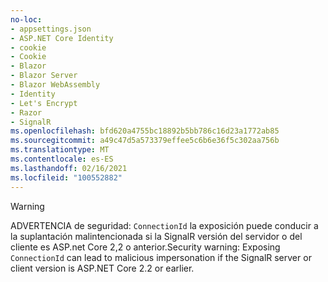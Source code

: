 ```yaml
---
no-loc:
- appsettings.json
- ASP.NET Core Identity
- cookie
- Cookie
- Blazor
- Blazor Server
- Blazor WebAssembly
- Identity
- Let's Encrypt
- Razor
- SignalR
ms.openlocfilehash: bfd620a4755bc18892b5bb786c16d23a1772ab85
ms.sourcegitcommit: a49c47d5a573379effee5c6b6e36f5c302aa756b
ms.translationtype: MT
ms.contentlocale: es-ES
ms.lasthandoff: 02/16/2021
ms.locfileid: "100552882"
---
```

> [!WARNING]
> <span data-ttu-id="4771e-101">ADVERTENCIA de seguridad: `ConnectionId` la exposición puede conducir a la suplantación malintencionada si la SignalR versión del servidor o del cliente es ASP.net Core 2,2 o anterior.</span><span class="sxs-lookup"><span data-stu-id="4771e-101">Security warning: Exposing `ConnectionId` can lead to malicious impersonation if the SignalR server or client version is ASP.NET Core 2.2 or earlier.</span></span>
